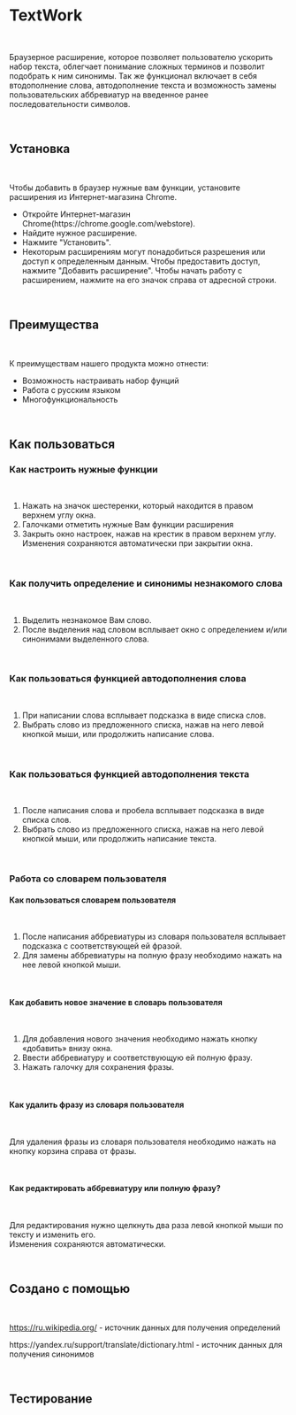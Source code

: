 # TextWork
<br><p>Браузерное расширение, которое позволяет пользователю ускорить набор текста, облегчает понимание сложных терминов и позволит подобрать к ним синонимы. Так же функционал включает в себя втодополнение слова, автодополнение текста и возможность замены пользовательских аббревиатур на введенное ранее последовательности символов.</p><br>

## Установка 
<br><p>Чтобы добавить в браузер нужные вам функции, установите расширения из Интернет-магазина Chrome.</p>
<ul>
  <li>Откройте Интернет-магазин Chrome(https://chrome.google.com/webstore).</li>
  <li> Найдите нужное расширение.</li>
  <li> Нажмите "Установить".</li>
  <li>Некоторым расширениям могут понадобиться разрешения или доступ к определенным данным. Чтобы предоставить доступ, нажмите "Добавить расширение".
 Чтобы начать работу с расширением, нажмите на его значок справа от адресной строки.</li>
 </ul><br>

## Преимущества 
<br><p>К преимуществам нашего продукта можно отнести:</p>
 <ul>
  <li>Возможность настраивать набор фунций</li>  
  <li>Работа с русским языком</li>
  <li>Многофункциональность</li>
 </ul></br> 
 
## Как пользоваться

### Как настроить нужные функции
<br>
<ol>
  <li>Нажать на значок шестеренки, который находится в правом верхнем углу окна.</li>
  <li>Галочками отметить нужные Вам функции расширения</li>
  <li>Закрыть окно настроек, нажав на крестик в правом верхнем углу. Изменения сохраняются автоматически при закрытии окна.</li>
 </ol><br>
 
 ### Как получить определение и синонимы незнакомого слова
 
<br>
<ol>
  <li>Выделить незнакомое Вам слово.</li>
  <li>После выделения над словом всплывает окно с определением и/или синонимами выделенного слова.</li>
</ol><br>
 
 ### Как пользоваться функцией автодополнения слова

<br>
<ol>
  <li>При написании слова всплывает подсказка в виде списка слов.</li>
  <li>Выбрать слово из предложенного списка, нажав на него левой кнопкой мыши, или продолжить написание слова.</li>
</ol><br>

### Как пользоваться функцией автодополнения текста

<br>
<ol>
  <li>После написания слова и пробела всплывает подсказка в виде списка слов.</li>
  <li>Выбрать слово из предложенного списка, нажав на него левой кнопкой мыши, или продолжить написание текста.</li>
</ol><br>

### Работа со словарем пользователя

#### Как пользоваться словарем пользователя

<br>
<ol>
  <li>После написания аббревиатуры из словаря пользователя всплывает подсказка с соответствующей ей фразой.</li>
  <li>Для замены аббревиатуры на полную фразу необходимо нажать на нее левой кнопкой мыши.</li>
</ol><br>

#### Как добавить новое значение в словарь пользователя

<br>
<ol>
  <li>Для добавления нового значения необходимо нажать кнопку «добавить» внизу окна.</li>
  <li>Ввести аббревиатуру и соответствующую ей полную фразу.</li>
  <li>Нажать галочку для сохранения фразы.</li>
</ol><br>

#### Как удалить фразу из словаря пользователя 

<br><p>Для удаления фразы из словаря пользователя необходимо нажать на кнопку корзина справа от фразы.</p><br>

#### Как редактировать аббревиатуру или полную фразу?

<br><p>Для редактирования нужно щелкнуть два раза левой кнопкой мыши по тексту и изменить его.<br>
Изменения сохраняются автоматически.</p><br>

## Создано с помощью
<br><p>https://ru.wikipedia.org/ - источник данных для получения определений</p>
<p>https://yandex.ru/support/translate/dictionary.html - источник данных для получения синонимов</p><br>

## Тестирование
